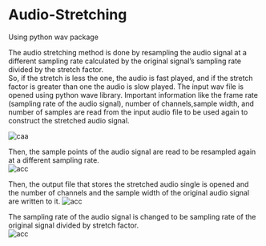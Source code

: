 # Audio-Stretching
Using python wav package

The audio stretching method is done by resampling the audio signal at a different sampling rate calculated by the original signal’s sampling rate divided by the stretch factor. </br>
So, if the stretch is less the one, the audio is fast played, and if the stretch factor is greater than one the audio is slow played.
The input wav file is opened using python wave library. Important information like the frame rate (sampling rate of the audio signal), number of channels,sample width, and number of samples are read from the input audio file to be used again to construct the stretched audio signal. </br>

![caa](https://user-images.githubusercontent.com/25064257/48902925-bbd05b00-ee62-11e8-9e4e-16cca3e1dffc.PNG)

Then, the sample points of the audio signal are read to be resampled again at a different sampling rate. </br>
![acc](https://user-images.githubusercontent.com/25064257/48903016-fcc86f80-ee62-11e8-8f32-23fad2fc16b5.PNG)

Then, the output file that stores the stretched audio single is opened and the number of channels and the sample width of the original audio signal are written to it. 
![acc](https://user-images.githubusercontent.com/25064257/48903062-26819680-ee63-11e8-9e34-4ce7c796a551.PNG)

The sampling rate of the audio signal is changed to be sampling rate of the original signal divided by stretch factor. </br>
![acc](https://user-images.githubusercontent.com/25064257/48903089-38633980-ee63-11e8-8f7b-16b79a3cdc2f.PNG)


